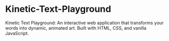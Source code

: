 # Kinetic-Text-Playground
Kinetic Text Playground: An interactive web application that transforms your words into dynamic, animated art. Built with HTML, CSS, and vanilla JavaScript.
